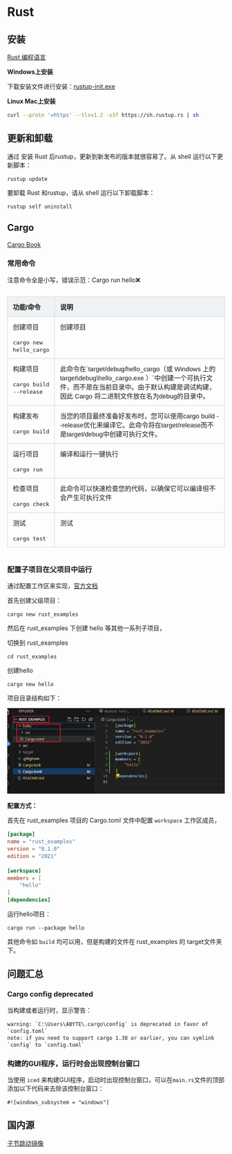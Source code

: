 <style>
.table-container {
    display: flex;
    justify-content: center;
    width: 100%;
}

.excel-table {
    width: 100%;
    border-collapse: collapse;
    font-family: Arial, sans-serif;
    font-size: 15px; /* 设置字体大小 */
    table-layout: fixed; /* 固定表格布局 */
}

.excel-table th, .excel-table td {
    border: 1px solid #d0d7de;
    padding: 12px;
    text-align: left;
    vertical-align: top; 
}

.excel-table th {
    background-color: #f0f3f5;
    font-weight: bold;
}

.excel-table tr:nth-child(even), table tr:nth-child(odd) {
    background-color: transparent; /* 确保所有行背景色一致 */
}

.excel-table tr:hover {
    background-color: inherit;
}

.excel-table tr:hover {
    background-color: #e9e9e9;
}
.excel-table th:nth-child(1), .excel-table td:nth-child(1) {
    width:200px;
}

.excel-table th:nth-child(2), .excel-table td:nth-child(2) {
    width: 100%;
}

</style>

# Rust

## 安装

[Rust 编程语言](https://doc.rust-lang.org/book/ch01-01-installation.html)

**Windows上安装**

下载安装文件进行安装：[rustup-init.exe](https://static.rust-lang.org/rustup/dist/x86_64-pc-windows-msvc/rustup-init.exe)


**Linux Mac上安装**

```bash
curl --proto '=https' --tlsv1.2 -sSf https://sh.rustup.rs | sh
```

## 更新和卸载
通过 安装 Rust 后rustup，更新到新发布的版本就很容易了。从 shell 运行以下更新脚本：

```
rustup update
```

要卸载 Rust 和rustup，请从 shell 运行以下卸载脚本：

```
rustup self uninstall
```

## Cargo

[Cargo Book](https://doc.rust-lang.org/stable/cargo/index.html)

### 常用命令

注意命令全是小写，错误示范：Cargo run hello❌

<div class="table-container">
    <table class="excel-table">
        <thead>
            <tr>
                <th>功能/命令</th>
                <th>说明</th>
            </tr>
        </thead>
        <tbody>
            <tr>
                <td>创建项目<br><br><code>cargo new hello_cargo</code></td>
                <td>创建项目</td>
            </tr>
             <tr>
                <td>构建项目<br><br><code>cargo build --release</code></td>
                <td>此命令在`target/debug/hello_cargo（或 Windows 上的target\debug\hello_cargo.exe ）`中创建一个可执行文件，而不是在当前目录中。由于默认构建是调试构建，因此 Cargo 将二进制文件放在名为debug的目录中。</td>
            </tr>
              <tr>
                <td>构建发布<br><br><code>cargo build</code></td>
                <td>当您的项目最终准备好发布时，您可以使用cargo build --release优化来编译它。此命令将在target/release而不是target/debug中创建可执行文件。</td>
            </tr>
              <tr>
                <td>运行项目<br><br><code>cargo run</code></td>
                <td>编译和运行一键执行
                </td>
            </tr>
             <tr>
                <td>检查项目<br><br><code>cargo check</code></td>
                <td>此命令可以快速检查您的代码，以确保它可以编译但不会产生可执行文件</td>
            </tr>
            <tr>
                <td>测试<br><br><code>cargo test</code></td>
                <td>测试</td>
            </tr>
        </tbody>
    </table>
</div>

### 配置子项目在父项目中运行

通过配置工作区来实现，[官方文档](https://doc.rust-lang.org/cargo/reference/workspaces.html)

首先创建父级项目：

``` 
cargo new rust_examples
```

然后在 rust_examples 下创建 hello 等其他一系列子项目，

切换到 rust_examples
```
cd rust_examples

```

创建hello
```
cargo new hello
```

项目目录结构如下：

![1721616093714](image/rust/1721616093714.png)

**配置方式：**

首先在 rust_examples 项目的 Cargo.toml 文件中配置 `workspace` 工作区成员，

```toml
[package]
name = "rust_examples"
version = "0.1.0"
edition = "2021"

[workspace]
members = [
    "hello"
]
[dependencies]
```

运行hello项目：

```
cargo run --package hello
```

其他命令如 `build` 均可以用，但是构建的文件在 rust_examples 的 target文件夹下。

## 问题汇总

### Cargo config deprecated

当构建或者运行时，显示警告：

```
warning: `C:\Users\ABYTE\.cargo\config` is deprecated in favor of `config.toml`
note: if you need to support cargo 1.38 or earlier, you can symlink `config` to `config.toml`
```

### 构建的GUI程序，运行时会出现控制台窗口

当使用 `iced` 来构建GUI程序，启动时出现控制台窗口，可以在`main.rs`文件的顶部添加以下代码来去除该控制台窗口：

```
#![windows_subsystem = "windows"]
```


## 国内源

[子节跳动镜像](https://rsproxy.cn)


